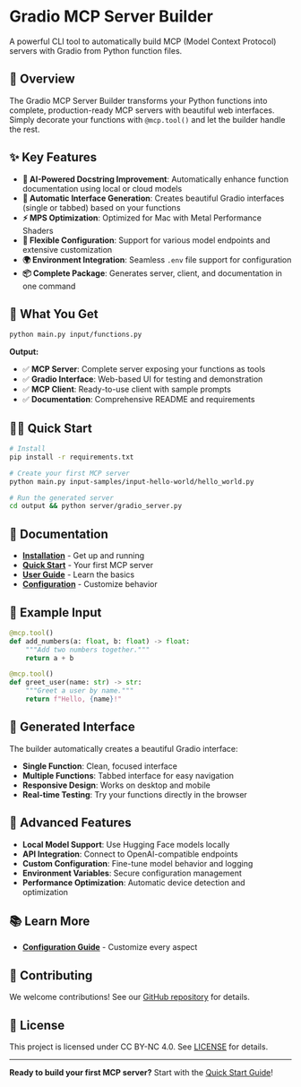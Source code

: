 # Gradio MCP Server Builder

A powerful CLI tool to automatically build MCP (Model Context Protocol) servers with Gradio from Python function files.

## 🚀 Overview

The Gradio MCP Server Builder transforms your Python functions into complete, production-ready MCP servers with beautiful web interfaces. Simply decorate your functions with `@mcp.tool()` and let the builder handle the rest.

## ✨ Key Features

- **🤖 AI-Powered Docstring Improvement**: Automatically enhance function documentation using local or cloud models
- **🎨 Automatic Interface Generation**: Creates beautiful Gradio interfaces (single or tabbed) based on your functions
- **⚡ MPS Optimization**: Optimized for Mac with Metal Performance Shaders
- **🔧 Flexible Configuration**: Support for various model endpoints and extensive customization
- **🌍 Environment Integration**: Seamless `.env` file support for configuration
- **📦 Complete Package**: Generates server, client, and documentation in one command

## 🎯 What You Get

```bash
python main.py input/functions.py
```

**Output:**
- ✅ **MCP Server**: Complete server exposing your functions as tools
- ✅ **Gradio Interface**: Web-based UI for testing and demonstration
- ✅ **MCP Client**: Ready-to-use client with sample prompts
- ✅ **Documentation**: Comprehensive README and requirements

## 🏃‍♂️ Quick Start

```bash
# Install
pip install -r requirements.txt

# Create your first MCP server
python main.py input-samples/input-hello-world/hello_world.py

# Run the generated server
cd output && python server/gradio_server.py
```

## 📖 Documentation

- **[Installation](getting-started/installation.md)** - Get up and running
- **[Quick Start](getting-started/quickstart.md)** - Your first MCP server
- **[User Guide](user-guide/input-format.md)** - Learn the basics
- **[Configuration](configuration/overview.md)** - Customize behavior


## 🔧 Example Input

```python
@mcp.tool()
def add_numbers(a: float, b: float) -> float:
    """Add two numbers together."""
    return a + b

@mcp.tool()
def greet_user(name: str) -> str:
    """Greet a user by name."""
    return f"Hello, {name}!"
```

## 🎨 Generated Interface

The builder automatically creates a beautiful Gradio interface:

- **Single Function**: Clean, focused interface
- **Multiple Functions**: Tabbed interface for easy navigation
- **Responsive Design**: Works on desktop and mobile
- **Real-time Testing**: Try your functions directly in the browser

## 🚀 Advanced Features

- **Local Model Support**: Use Hugging Face models locally
- **API Integration**: Connect to OpenAI-compatible endpoints
- **Custom Configuration**: Fine-tune model behavior and logging
- **Environment Variables**: Secure configuration management
- **Performance Optimization**: Automatic device detection and optimization

## 📚 Learn More

- **[Configuration Guide](configuration/overview.md)** - Customize every aspect

## 🤝 Contributing

We welcome contributions! See our [GitHub repository](https://github.com/julien/gradio-mcp-server-builder) for details.

## 📄 License

This project is licensed under CC BY-NC 4.0. See [LICENSE](../LICENSE) for details.

---

**Ready to build your first MCP server?** Start with the [Quick Start Guide](getting-started/quickstart.md)!
